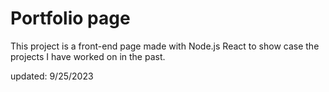 # Portfolio page

This project is a front-end page made with Node.js React to show case the projects I have worked on in the past.

updated: 9/25/2023

